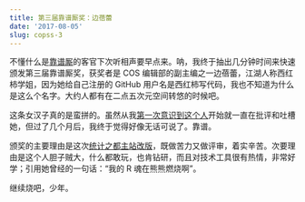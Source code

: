 ```yaml
---
title: 第三届靠谱厮奖：边蓓蕾
date: '2017-08-05'
slug: copss-3
---
```


不懂什么是[靠谱厮](/cn/2017/04/copss-2/)的客官下次听相声要早点来。呐，我终于抽出几分钟时间来快速颁发第三届靠谱厮奖，获奖者是 COS 编辑部的副主编之一边蓓蕾，江湖人称西红柿学姐，因为她给自己注册的 GitHub 用户名是西红柿写代码，我也不知道为什么是这么个名字。大约人都有在二点五次元空间转悠的时候吧。

这条女汉子真的是蛮拼的。虽然从我[第一次意识到这个人](/cn/2017/02/wrong-way/)开始就一直在批评和吐槽她，但过了几个月后，我终于觉得好像无话可说了。靠谱。

颁奖的主要理由是这次[统计之都主站改版](https://cosx.org/2017/07/cos-new-site/)，既做苦力又做评审，着实辛苦。次要理由是这个人胆子贼大，什么都敢玩，也肯钻研，而且对技术工具很有热情，非常好学；引用她曾经的一句话：“我的 R 魂在熊熊燃烧啊”。

继续烧吧，少年。
